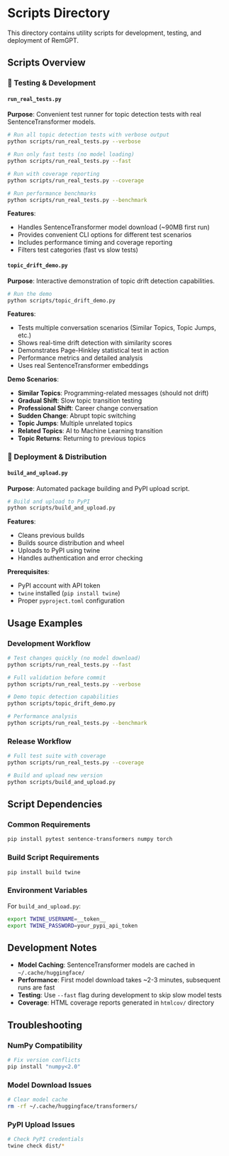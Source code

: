 # Scripts Directory

This directory contains utility scripts for development, testing, and deployment of RemGPT.

## Scripts Overview

### 🧪 Testing & Development

#### `run_real_tests.py`
**Purpose**: Convenient test runner for topic detection tests with real SentenceTransformer models.

```bash
# Run all topic detection tests with verbose output
python scripts/run_real_tests.py --verbose

# Run only fast tests (no model loading)
python scripts/run_real_tests.py --fast

# Run with coverage reporting
python scripts/run_real_tests.py --coverage

# Run performance benchmarks
python scripts/run_real_tests.py --benchmark
```

**Features**:
- Handles SentenceTransformer model download (~90MB first run)
- Provides convenient CLI options for different test scenarios
- Includes performance timing and coverage reporting
- Filters test categories (fast vs slow tests)

#### `topic_drift_demo.py`
**Purpose**: Interactive demonstration of topic drift detection capabilities.

```bash
# Run the demo
python scripts/topic_drift_demo.py
```

**Features**:
- Tests multiple conversation scenarios (Similar Topics, Topic Jumps, etc.)
- Shows real-time drift detection with similarity scores
- Demonstrates Page-Hinkley statistical test in action
- Performance metrics and detailed analysis
- Uses real SentenceTransformer embeddings

**Demo Scenarios**:
- **Similar Topics**: Programming-related messages (should not drift)
- **Gradual Shift**: Slow topic transition testing
- **Professional Shift**: Career change conversation
- **Sudden Change**: Abrupt topic switching
- **Topic Jumps**: Multiple unrelated topics
- **Related Topics**: AI to Machine Learning transition
- **Topic Returns**: Returning to previous topics

### 🚀 Deployment & Distribution

#### `build_and_upload.py`
**Purpose**: Automated package building and PyPI upload script.

```bash
# Build and upload to PyPI
python scripts/build_and_upload.py
```

**Features**:
- Cleans previous builds
- Builds source distribution and wheel
- Uploads to PyPI using twine
- Handles authentication and error checking

**Prerequisites**:
- PyPI account with API token
- `twine` installed (`pip install twine`)
- Proper `pyproject.toml` configuration

## Usage Examples

### Development Workflow
```bash
# Test changes quickly (no model download)
python scripts/run_real_tests.py --fast

# Full validation before commit
python scripts/run_real_tests.py --verbose

# Demo topic detection capabilities
python scripts/topic_drift_demo.py

# Performance analysis
python scripts/run_real_tests.py --benchmark
```

### Release Workflow
```bash
# Full test suite with coverage
python scripts/run_real_tests.py --coverage

# Build and upload new version
python scripts/build_and_upload.py
```

## Script Dependencies

### Common Requirements
```bash
pip install pytest sentence-transformers numpy torch
```

### Build Script Requirements
```bash
pip install build twine
```

### Environment Variables

For `build_and_upload.py`:
```bash
export TWINE_USERNAME=__token__
export TWINE_PASSWORD=your_pypi_api_token
```

## Development Notes

- **Model Caching**: SentenceTransformer models are cached in `~/.cache/huggingface/`
- **Performance**: First model download takes ~2-3 minutes, subsequent runs are fast
- **Testing**: Use `--fast` flag during development to skip slow model tests
- **Coverage**: HTML coverage reports generated in `htmlcov/` directory

## Troubleshooting

### NumPy Compatibility
```bash
# Fix version conflicts
pip install "numpy<2.0"
```

### Model Download Issues
```bash
# Clear model cache
rm -rf ~/.cache/huggingface/transformers/
```

### PyPI Upload Issues
```bash
# Check PyPI credentials
twine check dist/*
``` 